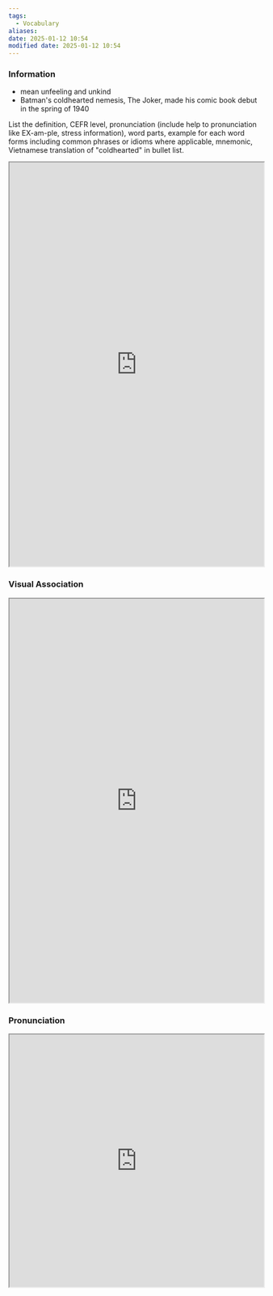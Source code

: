 ```yaml
---
tags:
  - Vocabulary
aliases:
date: 2025-01-12 10:54
modified date: 2025-01-12 10:54
---
```

### Information

- mean unfeeling and unkind
- Batman's coldhearted nemesis, The Joker, made his comic book debut in the spring of 1940

List the definition, CEFR level, pronunciation (include help to pronunciation like EX-am-ple, stress information), word parts, example for each word forms including common phrases or idioms where applicable, mnemonic, Vietnamese translation of "coldhearted" in bullet list.

<iframe
    height="800"
    width="100%"
    style="padding: 0; margin: 0;"
    src="https://www.perplexity.ai">
</iframe>

### Visual Association

<iframe
    height="800"
    width="100%"
    style="padding: 0; margin: 0;"
    src="https://www.google.com/search?tbm=isch&q=coldhearted">
</iframe>

### Pronunciation

<iframe
    height="500"
    width="100%"
    style="padding: 0; margin: 0;"
    src="https://www.google.com/search?q=how+to+pronounce+coldhearted&hl=en">
</iframe>
